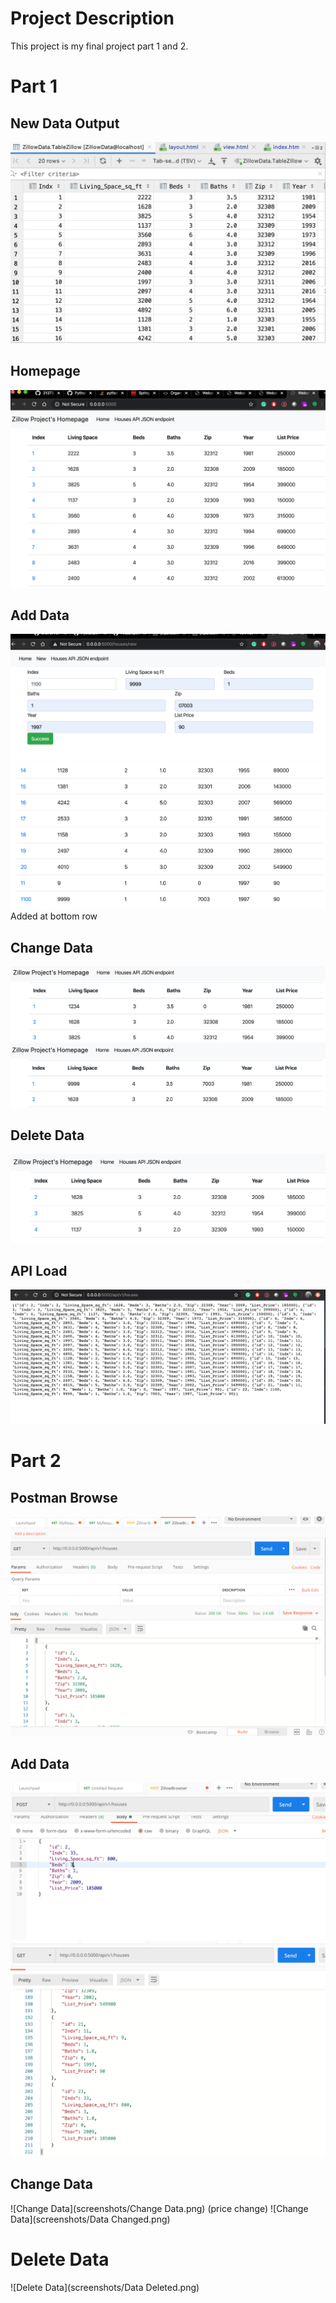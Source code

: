 # Project Description
This project is my final project part 1 and 2. 

# Part 1

## New Data Output
![New Data Output](screenshots/NewData.png)

## Homepage
![Homepage Output](screenshots/Homepage.png)

## Add Data
![Homepage Output](screenshots/new1.png)
![Homepage Output](screenshots/new2.png)
Added at bottom row

## Change Data
![Edit Data](screenshots/edit1.png)
![Edit Data](screenshots/edit2.png)

## Delete Data
![Delete Data](screenshots/Delete.png)

## API Load
![API Load](screenshots/API.png)

# Part 2
 ## Postman Browse
![Postman Browse](screenshots/browse.png)

## Add Data
![Add Data](screenshots/AddNew.png)
![Using Get](screenshots/Get.png)

## Change Data 
![Change Data](screenshots/Change Data.png) (price change)
![Change Data](screenshots/Data Changed.png) 

# Delete Data
![Delete Data](screenshots/Data Deleted.png) 







